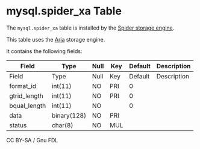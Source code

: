 # mysql.spider\_xa Table

The `mysql.spider_xa` table is installed by the [Spider storage engine](../../../../../storage-engines/spider/).

This table uses the [Aria](../../../../../storage-engines/aria/) storage engine.

It contains the following fields:

| Field         | Type        | Null | Key | Default | Description |
| ------------- | ----------- | ---- | --- | ------- | ----------- |
| Field         | Type        | Null | Key | Default | Description |
| format\_id    | int(11)     | NO   | PRI | 0       |             |
| gtrid\_length | int(11)     | NO   | PRI | 0       |             |
| bqual\_length | int(11)     | NO   |     | 0       |             |
| data          | binary(128) | NO   | PRI |         |             |
| status        | char(8)     | NO   | MUL |         |             |

CC BY-SA / Gnu FDL
